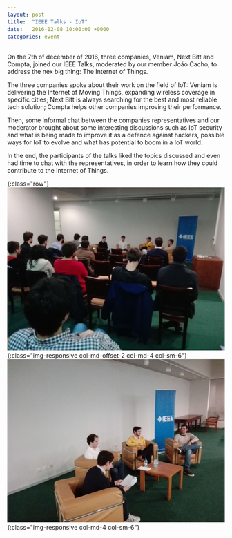 ```yaml
---
layout: post
title:  "IEEE Talks - IoT"
date:   2016-12-08 10:00:00 +0000
categories: event
---
```

On the 7th of december of 2016, three companies, Veniam, Next Bitt and Compta, joined our IEEE Talks, moderated by our member João Cacho, to address the nex big thing: The Internet of Things. 

<!--more-->

The three companies spoke about their work on the field of IoT: Veniam is delivering the Internet of Moving Things, expanding wireless coverage in specific cities; Next Bitt is always searching for the best and most reliable tech solution; Compta helps other companies improving their performance.

Then, some informal chat between the companies representatives and our moderator brought about some interesting discussions such as IoT security and what is being made to improve it as a defence against hackers, possible ways for IoT to evolve and what has potential to boom in a IoT world.

In the end, the participants of the talks liked the topics discussed and even had time to chat with the representatives, in order to learn how they could contribute to the Internet of Things.

{:class="row"}
![IEEE Talks - IoT event photo](/assets/images/ieeetalksiot1.jpg){:class="img-responsive col-md-offset-2 col-md-4 col-sm-6"}
![IEEE Talks - IoT event photo](/assets/images/ieeetalksiot2.jpg){:class="img-responsive col-md-4 col-sm-6"}
